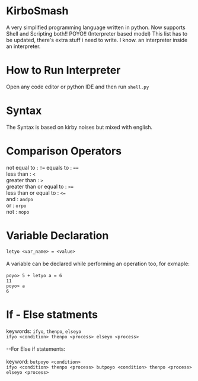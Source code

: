 # KirboSmash
A very simplified programming language written in python.
Now supports Shell and Scripting both!! POYO!! (Interpreter based model)
This list has to be updated, there's extra stuff i need to write. I know. an interpreter inside an interpreter.

# How to Run Interpreter
Open any code editor or python IDE and then run `shell.py`
# Syntax

The Syntax is based on kirby noises but mixed with english. 

# Comparison Operators

not equal to : `!=`
equals to : `==`
<br /> less than : `<`
<br /> greater than : `>`
<br /> greater than or equal to : `>=`
<br /> less than or equal to : `<=`
<br /> and : `andpo`
<br /> or : `orpo`
<br /> not : `nopo`

# Variable Declaration

`letyo <var_name> = <value>`
<br /><br />
A variable can be declared while performing an operation too, for exmaple:<br />
<br />`poyo> 5 + letyo a = 6`
<br />`11`
<br /> `poyo> a`
<br /> `6`

# If - Else statments 
keywords: `ifyo`, `thenpo`, `elseyo`
<br />
`ifyo <condition> thenpo <process> elseyo <process>`
<br />
<br />
--For Else if statements:
<br />
<br /> keyword: `butpoyo <condition>`
<br /> `ifyo <condition> thenpo <process> butpoyo <condition> thenpo <process> elseyo <process>`
